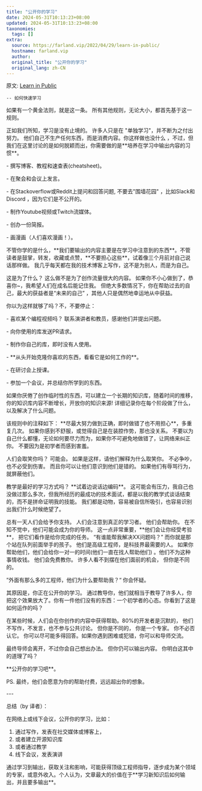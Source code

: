 ```yaml
---
title: "公开你的学习"
date: 2024-05-31T10:13:23+08:00
updated: 2024-05-31T10:13:23+08:00
taxonomies:
  tags: []
extra:
  source: https://farland.vip/2022/04/29/learn-in-public/
  hostname: farland.vip
  author: 
  original_title: "公开你的学习"
  original_lang: zh-CN
---
```


原文: [Learn in Public](https://www.swyx.io/learn-in-public/)

`-- 如何快速学习`

如果有一个黄金法则，就是这一条。 所有其他规则，无论大小，都首先基于这一规则。

正如我们所知，学习是没有止境的。 许多人只是在 "单独学习"，并不断为之付出努力。 他们自己不生产任何东西，而是消费内容。你这样做也没什么 ，不过，但我们在这里讨论的是如何脱颖而出，你需要做的是\*\*培养在学习中输出内容的习惯\*\*。

\- 撰写博客、教程和速查表(cheatsheet)。

\- 在聚会和会议上发言。

\- 在Stackoverflow或Reddit上提问和回答问题, 不要去"围墙花园" ，比如Slack和Discord ，因为它们是不公开的。

\- 制作Youtube视频或Twitch流媒体。

\- 创办一份简报。

\- 画漫画（人们喜欢漫画！）。

不管你学的是什么，\*\*我们要输出的内容主要是在学习中注意到的东西\*\*。不管读者是鼓掌，转发，收藏或点赞，\*\*不要担心这些\*\*，试着像三个月前对自己说话那样做。 我几乎每天都在我的技术博客上写作，这不是为别人，而是为自己。

这是为了什么？ 这么做不是为了创作流量很大的内容。 如果你不小心做到了，恭喜你~，我希望人们在成名后能记住我。 但绝大多数情况下，你在帮助过去的自己，最大的获益者是“未来的自己” ，其他人只是偶然地幸运地从中获益。

你以为这样就够了吗？不，不要停止：

\- 喜欢某个编程视频吗？ 联系演讲者和教员，感谢他们并提出问题。

\- 向你使用的库发送PR请求。

\- 制作你自己的库，即时没有人使用。

\- \*\*从头开始克隆你喜欢的东西，看看它是如何工作的\*\*。

\- 在研讨会上授课。

\- 参加一个会议，并总结你所学到的东西。

如果你厌倦了创作临时性的东西，可以建立一个长期的知识库，随着时间的推移， 你的知识库内容不断增长，开放你的知识来源! 详细记录你在每个阶段做了什么，以及解决了什么问题。

该规则中的注释如下： \*\*尽最大努力做到正确，即时做错了也不用担心\*\*，多重复几次。 如果你感到不舒服，或觉得自己是在装腔作势，那也没关系。 不要以为自己什么都懂，无论如何要尽力而为，如果你不可避免地做错了，让网络来纠正你。 不要因为是初学者而感到害羞。

人们会取笑你吗？ 可能会。 如果是这样，请他们解释为什么取笑你。 不必争吵，也不必受到伤害。 而且你可以让他们意识到他们是错的。 如果他们有辱骂行为，就屏蔽他们。

教学是最好的学习方式吗？ \*\*试着边说话边编码\*\*。 这可能会有压力，我自己也没做过那么多次，但我所经历的最成功的技术面试，都是以我的教学式谈话结束的，而不是拼命证明我的技能。 我们都是动物，容易被自信所吸引，也容易识别出我们什么时候绝望了。

总有一天人们会给予你支持。 人们会注意到真正的学习者。 他们会帮助你。 在不知不觉中，他们可能会成为你的导师。 这一点非常重要，\*\*他们会让你经受考验\*\*， 把它们看作是给你完成的任务。 “有谁能帮我解决XX问题吗？” 而你就是那个站在队列前面举手的孩子。 他们是高级工程师，是科技界最需要的人。 如果你帮助他们，他们会给你一对一的时间(他们一直在找人帮助他们) 。他们不为这种事情收钱。 他们会免费教你。 许多人看不到摆在他们面前的机会， 但你是不同的。

”外面有那么多的工程师，他们为什么要帮助我？“ 你会怀疑。

其原因是，你正在公开你的学习。 通过教导你，他们就相当于教导了许多人，你把这个效果放大了。你有一件他们没有的东西：一个初学者的心态。你看到了这是如何运作的吗？

在某些时候，人们会在你创作的内容中获得帮助。80%的开发者是沉默的， 他们不写作，不发言，也不参与公共讨论。 但你是不同的， 你是一个专家。 你不必否认它。 你可以尽可能多得回答。如果你遇到困难或犯错，你可以和导师交流。

最终导师会离开，不过你会自己想出办法。 但你仍可以输出内容。 你明白这其中的道理了吗？

\*\*公开你的学习吧\*\*。

PS. 最终，他们会愿意为你的帮助付费，远远超出你的想象。

\---

总结（by 译者）：

在网络上或线下会议，公开你的学习，比如：

1.  通过写作，发表在社交媒体或博客上，
2.  或者建立开源知识库
3.  或者通过教学
4.  线下会议，发表演讲

通过学习到输出，获取关注和影响，可能获得顶级工程师指导，逐步成为某个领域的专家，或意外收入。个人认为，文章最大的价值在于\*\*学习新知识后如何输出，并且要多输出\*\*。
